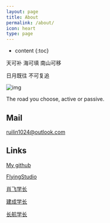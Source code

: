 ```yaml
---
layout: page
title: About
permalink: /about/
icon: heart
type: page
---
```


* content
{:toc}

天可补
海可填
南山可移

日月既往
不可复追

![img](https://s2.ax1x.com/2019/06/23/ZijdzR.jpg)


The road you choose, active or passive.
  
  
## Mail
  
<a href="mailto:ruilin1024@outlook.com?subject=Hello%20again">ruilin1024@outlook.com</a>
  
## Links

[My github](https://github.com/duckduckk)
  
[FlyingStudio](https://blog.atcumt.com/)
  
[肖飞学长](https://www.bay1.top/)
  
[建成学长](https://icbtbo.github.io)

[长航学长](https://www.sail.name/)
